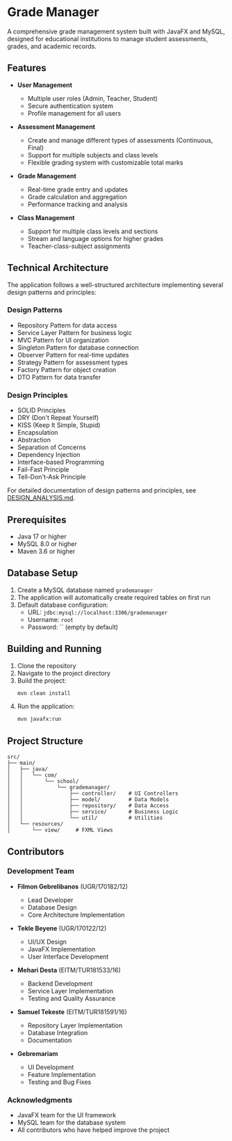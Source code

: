 # Grade Manager

A comprehensive grade management system built with JavaFX and MySQL, designed for educational institutions to manage student assessments, grades, and academic records.

## Features

- **User Management**
  - Multiple user roles (Admin, Teacher, Student)
  - Secure authentication system
  - Profile management for all users

- **Assessment Management**
  - Create and manage different types of assessments (Continuous, Final)
  - Support for multiple subjects and class levels
  - Flexible grading system with customizable total marks

- **Grade Management**
  - Real-time grade entry and updates
  - Grade calculation and aggregation
  - Performance tracking and analysis

- **Class Management**
  - Support for multiple class levels and sections
  - Stream and language options for higher grades
  - Teacher-class-subject assignments

## Technical Architecture

The application follows a well-structured architecture implementing several design patterns and principles:

### Design Patterns
- Repository Pattern for data access
- Service Layer Pattern for business logic
- MVC Pattern for UI organization
- Singleton Pattern for database connection
- Observer Pattern for real-time updates
- Strategy Pattern for assessment types
- Factory Pattern for object creation
- DTO Pattern for data transfer

### Design Principles
- SOLID Principles
- DRY (Don't Repeat Yourself)
- KISS (Keep It Simple, Stupid)
- Encapsulation
- Abstraction
- Separation of Concerns
- Dependency Injection
- Interface-based Programming
- Fail-Fast Principle
- Tell-Don't-Ask Principle

For detailed documentation of design patterns and principles, see [DESIGN_ANALYSIS.md](DESIGN_ANALYSIS.md).

## Prerequisites

- Java 17 or higher
- MySQL 8.0 or higher
- Maven 3.6 or higher

## Database Setup

1. Create a MySQL database named `grademanager`
2. The application will automatically create required tables on first run
3. Default database configuration:
   - URL: `jdbc:mysql://localhost:3306/grademanager`
   - Username: `root`
   - Password: `` (empty by default)

## Building and Running

1. Clone the repository
2. Navigate to the project directory
3. Build the project:
   ```bash
   mvn clean install
   ```
4. Run the application:
   ```bash
   mvn javafx:run
   ```

## Project Structure

```
src/
├── main/
│   ├── java/
│   │   └── com/
│   │       └── school/
│   │           └── grademanager/
│   │               ├── controller/    # UI Controllers
│   │               ├── model/         # Data Models
│   │               ├── repository/    # Data Access
│   │               ├── service/       # Business Logic
│   │               └── util/          # Utilities
│   └── resources/
│       └── view/     # FXML Views
```

## Contributors

### Development Team
- **Filmon Gebrelibanos** (UGR/170182/12)
  - Lead Developer
  - Database Design
  - Core Architecture Implementation

- **Tekle Beyene** (UGR/170122/12)
  - UI/UX Design
  - JavaFX Implementation
  - User Interface Development

- **Mehari Desta** (EITM/TUR181533/16)
  - Backend Development
  - Service Layer Implementation
  - Testing and Quality Assurance

- **Samuel Tekeste** (EITM/TUR181591/16)
  - Repository Layer Implementation
  - Database Integration
  - Documentation

- **Gebremariam**
  - UI Development
  - Feature Implementation
  - Testing and Bug Fixes

### Acknowledgments
- JavaFX team for the UI framework
- MySQL team for the database system
- All contributors who have helped improve the project
